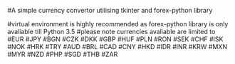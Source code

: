 #A simple currency convertor utilising tkinter and forex-python library


#virtual environment is highly recommended as forex-python library is only avaliable till Python 3.5
#please note currencies avaliable are limited to
#EUR
#JPY
#BGN
#CZK
#DKK
#GBP
#HUF
#PLN
#RON
#SEK
#CHF
#ISK
#NOK
#HRK
#TRY
#AUD
#BRL
#CAD
#CNY
#HKD
#IDR
#INR
#KRW
#MXN
#MYR
#NZD
#PHP
#SGD
#THB
#ZAR
